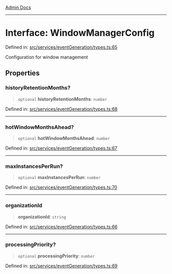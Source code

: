[Admin Docs](/)

***

# Interface: WindowManagerConfig

Defined in: [src/services/eventGeneration/types.ts:65](https://github.com/Sourya07/talawa-api/blob/61a1911602b2f0aac7635e08ae2918f4f768e8ff/src/services/eventGeneration/types.ts#L65)

Configuration for window management

## Properties

### historyRetentionMonths?

> `optional` **historyRetentionMonths**: `number`

Defined in: [src/services/eventGeneration/types.ts:68](https://github.com/Sourya07/talawa-api/blob/61a1911602b2f0aac7635e08ae2918f4f768e8ff/src/services/eventGeneration/types.ts#L68)

***

### hotWindowMonthsAhead?

> `optional` **hotWindowMonthsAhead**: `number`

Defined in: [src/services/eventGeneration/types.ts:67](https://github.com/Sourya07/talawa-api/blob/61a1911602b2f0aac7635e08ae2918f4f768e8ff/src/services/eventGeneration/types.ts#L67)

***

### maxInstancesPerRun?

> `optional` **maxInstancesPerRun**: `number`

Defined in: [src/services/eventGeneration/types.ts:70](https://github.com/Sourya07/talawa-api/blob/61a1911602b2f0aac7635e08ae2918f4f768e8ff/src/services/eventGeneration/types.ts#L70)

***

### organizationId

> **organizationId**: `string`

Defined in: [src/services/eventGeneration/types.ts:66](https://github.com/Sourya07/talawa-api/blob/61a1911602b2f0aac7635e08ae2918f4f768e8ff/src/services/eventGeneration/types.ts#L66)

***

### processingPriority?

> `optional` **processingPriority**: `number`

Defined in: [src/services/eventGeneration/types.ts:69](https://github.com/Sourya07/talawa-api/blob/61a1911602b2f0aac7635e08ae2918f4f768e8ff/src/services/eventGeneration/types.ts#L69)
